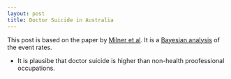 ```yaml
---
layout: post
title: Doctor Suicide in Australia
---
```

This post is based on the paper by [Milner et al](https://www.mja.com.au/journal/2016/205/6/suicide-health-professionals-retrospective-mortality-study-australia-2001-2012). It is a [Bayesian analysis](https://rpubs.com/atomofjustice/doctorsuicideaustralia) of the event rates.

- It is plausibe that doctor suicide is higher than non-health proofessional occupations.
